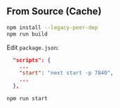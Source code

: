 ## From Source (Cache)

```sh
npm install --legacy-peer-dep
npm run build
```

Edit `package.json`:

```json
  "scripts": {
	...
    "start": "next start -p 7840",
    ...
  },
```

```sh
npm run start
```